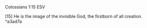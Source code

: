 Colossians 1:15 ESV

[15]  He is the image of the invisible God, the firstborn of all creation.  ^a3ad7a